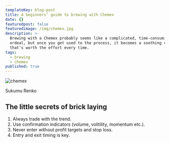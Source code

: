 ```yaml
---
templateKey: blog-post
title: A beginners’ guide to brewing with Chemex
date: {}
featuredpost: false
featuredimage: /img/chemex.jpg
description: >-
  Brewing with a Chemex probably seems like a complicated, time-consuming
  ordeal, but once you get used to the process, it becomes a soothing ritual
  that's worth the effort every time.
tags:
  - brewing
  - chemex
published: true
---
```

![chemex](/img/chemex.jpg)

Sukumu Renko

## The little secrets of brick laying

1. Always trade with the trend.
2. Use confirmation indicators (volume, volitility, momentum etc.).
3. Never enter without profit targets and stop loss.
4. Entry and exit timing is key.


